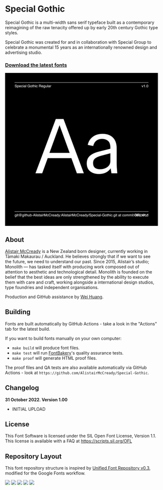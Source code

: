 # Special Gothic

Special Gothic is a multi-width sans serif typeface built as a contemporary reimagining of the raw tenacity offered up by early 20th century Gothic type styles.

Special Gothic was created for and in collaboration with Special Group to celebrate a monumental 15 years as an internationally renowned design and advertising studio.

### [Download the latest fonts](https://github.com/AlistairMcCready/Special-Gothic/releases)

![Sample Image](documentation/image1.png)

## About

[Alistair McCready](https://monolith.nz/) is a New Zealand born designer, currently working in Tāmaki Makaurau / Auckland. He believes strongly that if we want to see the future, we need to understand our past. Since 2015, Alistair’s studio; Monolith — has tasked itself with producing work composed out of attention to aesthetic and technological detail. Monolith is founded on the belief that the best ideas are only strengthened by the ability to execute them with care and craft, working alongside a international design studios, type foundries and independent organisations. 

Production and GitHub assistance by [Wei Huang](https://github.com/weiweihuanghuang).

## Building

Fonts are built automatically by GitHub Actions - take a look in the "Actions" tab for the latest build.

If you want to build fonts manually on your own computer:

* `make build` will produce font files.
* `make test` will run [FontBakery](https://github.com/googlefonts/fontbakery)'s quality assurance tests.
* `make proof` will generate HTML proof files.

The proof files and QA tests are also available automatically via GitHub Actions - look at `https://github.com/AlistairMcCready/Special-Gothic`.

## Changelog

**31 October 2022. Version 1.00**

- INITIAL UPLOAD

## License

This Font Software is licensed under the SIL Open Font License, Version 1.1.
This license is available with a FAQ at
https://scripts.sil.org/OFL

## Repository Layout

This font repository structure is inspired by [Unified Font Repository v0.3](https://github.com/unified-font-repository/Unified-Font-Repository), modified for the Google Fonts workflow.

[![][Fontbakery]](https://AlistairMcCready.github.io/Special-Gothic.git/fontbakery/fontbakery-report.html)
[![][Universal]](https://AlistairMcCready.github.io/Special-Gothic.git/fontbakery/fontbakery-report.html)
[![][GF Profile]](https://AlistairMcCready.github.io/Special-Gothic.git/fontbakery/fontbakery-report.html)
[![][Outline Correctness]](https://AlistairMcCready.github.io/Special-Gothic.git/fontbakery/fontbakery-report.html)
[![][Shaping]](https://AlistairMcCready.github.io/Special-Gothic.git/fontbakery/fontbakery-report.html)

[Fontbakery]: https://img.shields.io/endpoint?url=https%3A%2F%2Fraw.githubusercontent.com%2FAlistairMcCready%2FSpecial-Gothic.git%2Fgh-pages%2Fbadges%2Foverall.json
[GF Profile]: https://img.shields.io/endpoint?url=https%3A%2F%2Fraw.githubusercontent.com%2FAlistairMcCready%2FSpecial-Gothic.git%2Fgh-pages%2Fbadges%2FGoogleFonts.json
[Outline Correctness]: https://img.shields.io/endpoint?url=https%3A%2F%2Fraw.githubusercontent.com%2FAlistairMcCready%2FSpecial-Gothic.git%2Fgh-pages%2Fbadges%2FOutlineCorrectnessChecks.json
[Shaping]: https://img.shields.io/endpoint?url=https%3A%2F%2Fraw.githubusercontent.com%2FAlistairMcCready%2FSpecial-Gothic.git%2Fgh-pages%2Fbadges%2FShapingChecks.json
[Universal]: https://img.shields.io/endpoint?url=https%3A%2F%2Fraw.githubusercontent.com%2FAlistairMcCready%2FSpecial-Gothic.git%2Fgh-pages%2Fbadges%2FUniversal.json